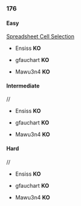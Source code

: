 ### 176

#### Easy

[Spreadsheet Cell Selection](http://www.reddit.com/r/dailyprogrammer/comments/2dvc81/8182014_challenge_176_easy_spreadsheet_developer/)

* Ensiss **KO**

* gfauchart **KO**

* Mawu3n4 **KO**


#### Intermediate

//

* Ensiss **KO**

* gfauchart **KO**

* Mawu3n4 **KO**


#### Hard

//

* Ensiss **KO**

* gfauchart **KO**

* Mawu3n4 **KO**
